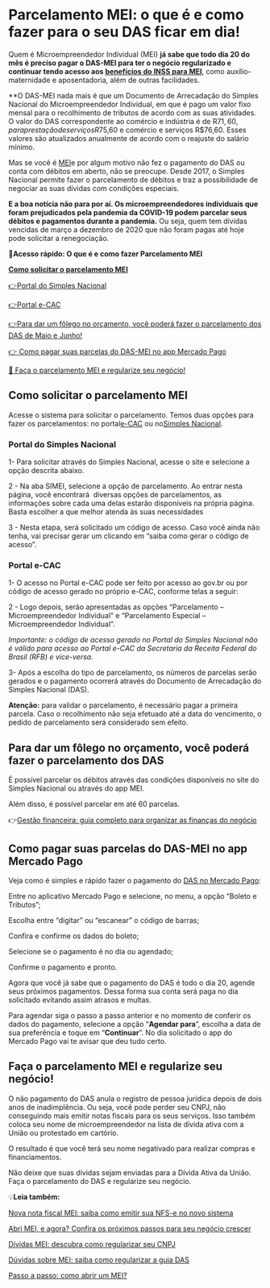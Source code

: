 # Parcelamento MEI: o que é e como fazer para o seu DAS ficar em dia!

Quem é Microempreendedor Individual (MEI) **já sabe que todo dia 20 do mês é preciso pagar o DAS-MEI para ter o negócio regularizado e continuar tendo acesso aos [benefícios do INSS para MEI](https://meubolso.mercadopago.com.br/quais-os-beneficios-do-inss-para-mei)**, como auxílio-maternidade e aposentadoria, além de outras facilidades.

**O DAS-MEI nada mais é que um Documento de Arrecadação do Simples Nacional do Microempreendedor Individual, em que é pago um valor fixo mensal para o recolhimento de tributos de acordo com as suas atividades. O valor do DAS correspondente ao comércio e indústria é de R$71,60, para prestação de serviços R$75,60 e comércio e serviços R$76,60. Esses valores são atualizados anualmente de acordo com o reajuste do salário mínimo.

Mas se você é [MEI](https://meubolso.mercadopago.com.br/tudo-sobre-mei)e por algum motivo não fez o pagamento do DAS ou conta com débitos em aberto, não se preocupe. Desde 2017, o Simples Nacional permite fazer o parcelamento de débitos e traz a possibilidade de negociar as suas dívidas com condições especiais.

**E a boa notícia não para por aí. Os microempreendedores individuais que foram prejudicados pela pandemia da COVID-19 podem parcelar seus débitos e pagamentos durante a pandemia.** Ou seja, quem tem dívidas vencidas de março a dezembro de 2020 que não foram pagas até hoje pode solicitar a renegociação.

**💙Acesso rápido: O que é e como fazer Parcelamento MEI**

**[Como solicitar o parcelamento MEI](#A)**

[](#B)[👉](#E)[Portal do Simples Nacional](#B)

[](#C)[👉](#E)[Portal e-CAC](#C)

[](#D)[👉](#E)[Para dar um fôlego no orçamento, você poderá fazer o parcelamento dos DAS de Maio e Junho!](#D)

[👉 Como pagar suas parcelas do DAS-MEI no app Mercado Pago](#E)

[💙 Faça o parcelamento MEI e regularize seu negócio!](#F)

[](#)
## Como solicitar o parcelamento MEI

Acesse o sistema para solicitar o parcelamento. Temos duas opções para fazer os parcelamentos: no portal[e-CAC](https://cav.receita.fazenda.gov.br/autenticacao/login) ou no[Simples Nacional](http://www8.receita.fazenda.gov.br/simplesnacional/).

[](#)
### Portal do Simples Nacional

1- Para solicitar através do Simples Nacional, acesse o site e selecione a opção descrita abaixo.

2 - Na aba SIMEI, selecione a opção de parcelamento. Ao entrar nesta página, você encontrará  diversas opções de parcelamentos, as informações sobre cada uma delas estarão disponíveis na própria página. Basta escolher a que melhor atenda às suas necessidades

3 - Nesta etapa, será solicitado um código de acesso. Caso você ainda não tenha, vai precisar gerar um clicando em “saiba como gerar o código de acesso”.

[](#)
### Portal e-CAC

1- O acesso no Portal e-CAC pode ser feito por acesso ao gov.br ou por código de acesso gerado no próprio e-CAC, conforme telas a seguir:

2 - Logo depois, serão apresentadas as opções “Parcelamento – Microempreendedor Individual” e “Parcelamento Especial – Microempreendedor Individual”.

*Importante: o código de acesso gerado no Portal do Simples Nacional não é válido para acesso ao Portal e-CAC da Secretaria da Receita Federal do Brasil (RFB) e vice-versa.*

3- Após a escolha do tipo de parcelamento, os números de parcelas serão gerados e o pagamento ocorrerá através do Documento de Arrecadação do Simples Nacional (DAS).

**Atenção:** para validar o parcelamento, é necessário pagar a primeira parcela. Caso o recolhimento não seja efetuado até a data do vencimento, o pedido de parcelamento será considerado sem efeito.

### 

[](#)
## Para dar um fôlego no orçamento, você poderá fazer o parcelamento dos DAS

É possível parcelar os débitos através das condições disponíveis no site do Simples Nacional ou através do app MEI.

Além disso, é possível parcelar em até 60 parcelas.

👉[Gestão financeira: guia completo para organizar as finanças do negócio](https://meubolso.mercadopago.com.br/gestao-financeira)

[](#)
## Como pagar suas parcelas do DAS-MEI no app Mercado Pago

Veja como é simples e rápido fazer o pagamento do [DAS no Mercado Pago](https://meubolso.mercadopago.com.br/agora-voce-pode-pagar-das-mei-com-pix-na-conta-mercado-pago):

Entre no aplicativo Mercado Pago e selecione, no menu, a opção “Boleto e Tributos”;

Escolha entre “digitar” ou “escanear” o código de barras;

Confira e confirme os dados do boleto;

Selecione se o pagamento é no dia ou agendado;

Confirme o pagamento e pronto.

Agora que você já sabe que o pagamento do DAS é todo o dia 20, agende seus próximos pagamentos. Dessa forma sua conta será paga no dia solicitado evitando assim atrasos e multas.

Para agendar siga o passo a passo anterior e no momento de conferir os dados do pagamento, selecione a opção “**Agendar para**”, escolha a data de sua preferência e toque em “**Continuar**”. No dia solicitado o app do Mercado Pago vai te avisar que deu tudo certo.

[](#)
## Faça o parcelamento MEI e regularize seu negócio!

O não pagamento do DAS anula o registro de pessoa jurídica depois de dois anos de inadimplência. Ou seja, você pode perder seu CNPJ, não conseguindo mais emitir notas fiscais para os seus serviços. Isso também coloca seu nome de microempreendedor na lista de dívida ativa com a União ou protestado em cartório.

O resultado é que você terá seu nome negativado para realizar compras e financiamentos.

Não deixe que suas dívidas sejam enviadas para a Dívida Ativa da União. Faça o parcelamento do DAS e regularize seu negócio.

💡**Leia também:**

[Nova nota fiscal MEI: saiba como emitir sua NFS-e no novo sistema](https://meubolso.mercadopago.com.br/nova-forma-de-emitir-nota-fiscal-mei)

[Abri MEI, e agora? Confira os próximos passos para seu negócio crescer](https://meubolso.mercadopago.com.br/abri-mei-proximos-passos-para-o-negocio-prosperar)

[Dívidas MEI: descubra como regularizar seu CNPJ](https://meubolso.mercadopago.com.br/dividas-mei-saiba-como-regularizar-seu-cnpj)

[Dúvidas sobre MEI: saiba como regularizar a guia DAS](https://meubolso.mercadopago.com.br/dúvidas-sobre-mei-saiba-como-regularizar-a-guia-das)

[Passo a passo: como abrir um MEI?](https://meubolso.mercadopago.com.br/passo-a-passo-como-abrir-um-mei)